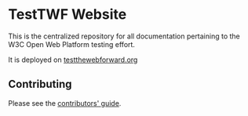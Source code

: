 TestTWF Website
===============

This is the centralized repository for all documentation pertaining to the W3C Open Web Platform testing effort.

It is deployed on [testthewebforward.org](http://testthewebforward.org)

Contributing
------------

Please see the [contributors' guide](https://github.com/w3c/testtwf-website/blob/gh-pages/CONTRIBUTING.md).
